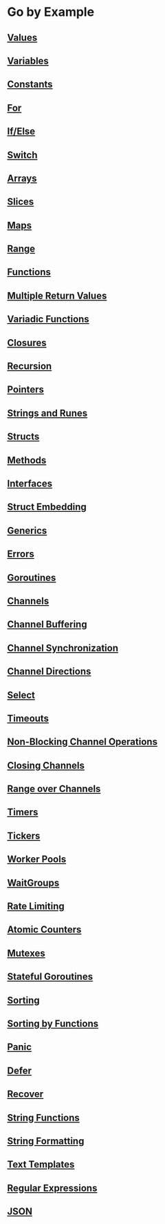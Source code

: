 # Go by Example

## [Values](./Values/main.go)

## [Variables](./Variables/main.go)

## [Constants](./Constants/main.go)

## [For](./For/main.go)

## [If/Else]()

## [Switch]()

## [Arrays]()

## [Slices]()

## [Maps]()

## [Range]()

## [Functions]()

## [Multiple Return Values]()

## [Variadic Functions]()

## [Closures]()

## [Recursion]()

## [Pointers]()

## [Strings and Runes]()

## [Structs]()

## [Methods]()

## [Interfaces]()

## [Struct Embedding]()

## [Generics]()

## [Errors]()

## [Goroutines]()

## [Channels]()

## [Channel Buffering]()

## [Channel Synchronization]()

## [Channel Directions]()

## [Select]()

## [Timeouts]()

## [Non-Blocking Channel Operations]()

## [Closing Channels]()

## [Range over Channels]()

## [Timers]()

## [Tickers]()

## [Worker Pools]()

## [WaitGroups]()

## [Rate Limiting]()

## [Atomic Counters]()

## [Mutexes]()

## [Stateful Goroutines]()

## [Sorting]()

## [Sorting by Functions]()

## [Panic]()

## [Defer]()

## [Recover]()

## [String Functions]()

## [String Formatting]()

## [Text Templates]()

## [Regular Expressions]()

## [JSON]()
